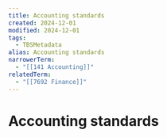 ```yaml
---
title: Accounting standards
created: 2024-12-01
modified: 2024-12-01
tags:
  - TBSMetadata
alias: Accounting standards
narrowerTerm:
  - "[[141 Accounting]]"
relatedTerm:
  - "[[7692 Finance]]"
---
```

# Accounting standards
